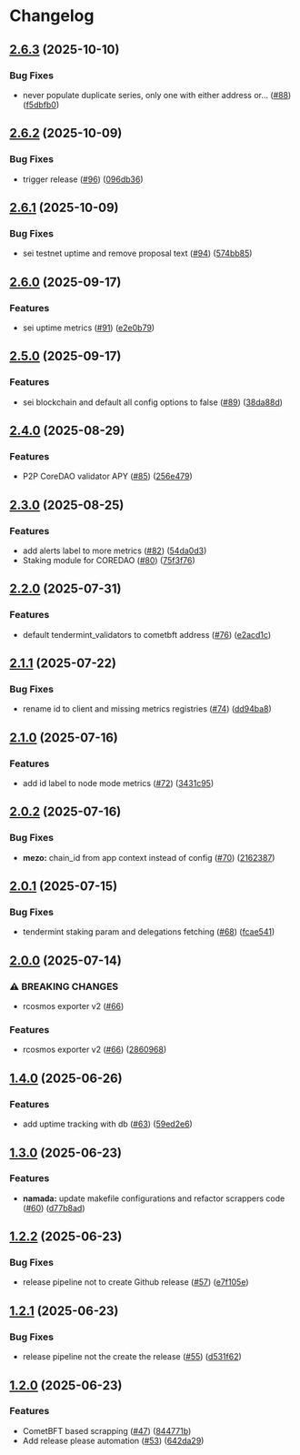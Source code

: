 # Changelog

## [2.6.3](https://github.com/p2p-org/rcosmos-exporter/compare/v2.6.2...v2.6.3) (2025-10-10)


### Bug Fixes

* never populate duplicate series, only one with either address or… ([#88](https://github.com/p2p-org/rcosmos-exporter/issues/88)) ([f5dbfb0](https://github.com/p2p-org/rcosmos-exporter/commit/f5dbfb0e01f2bf14dcb2c494427b7b1e15674194))

## [2.6.2](https://github.com/p2p-org/rcosmos-exporter/compare/v2.6.1...v2.6.2) (2025-10-09)


### Bug Fixes

* trigger release ([#96](https://github.com/p2p-org/rcosmos-exporter/issues/96)) ([096db36](https://github.com/p2p-org/rcosmos-exporter/commit/096db362df2af086cd7d8efd004e18758b3c72fd))

## [2.6.1](https://github.com/p2p-org/rcosmos-exporter/compare/v2.6.0...v2.6.1) (2025-10-09)


### Bug Fixes

* sei testnet uptime and remove proposal text ([#94](https://github.com/p2p-org/rcosmos-exporter/issues/94)) ([574bb85](https://github.com/p2p-org/rcosmos-exporter/commit/574bb85e82a46d3d39539c71437bae3d1497126a))

## [2.6.0](https://github.com/p2p-org/rcosmos-exporter/compare/v2.5.0...v2.6.0) (2025-09-17)


### Features

* sei uptime metrics ([#91](https://github.com/p2p-org/rcosmos-exporter/issues/91)) ([e2e0b79](https://github.com/p2p-org/rcosmos-exporter/commit/e2e0b7954eafb7b96195da564c025e9c9fc202e5))

## [2.5.0](https://github.com/p2p-org/rcosmos-exporter/compare/v2.4.0...v2.5.0) (2025-09-17)


### Features

* sei blockchain and default all config options to false ([#89](https://github.com/p2p-org/rcosmos-exporter/issues/89)) ([38da88d](https://github.com/p2p-org/rcosmos-exporter/commit/38da88d4e128d1023655993715e6997027750f38))

## [2.4.0](https://github.com/p2p-org/rcosmos-exporter/compare/v2.3.0...v2.4.0) (2025-08-29)


### Features

* P2P CoreDAO validator APY ([#85](https://github.com/p2p-org/rcosmos-exporter/issues/85)) ([256e479](https://github.com/p2p-org/rcosmos-exporter/commit/256e479272f5dfee0c710bcf3e844ef54e5097e2))

## [2.3.0](https://github.com/p2p-org/rcosmos-exporter/compare/v2.2.2...v2.3.0) (2025-08-25)


### Features

* add alerts label to more metrics ([#82](https://github.com/p2p-org/rcosmos-exporter/issues/82)) ([54da0d3](https://github.com/p2p-org/rcosmos-exporter/commit/54da0d372790829651dffb89f0788c44d8fb0094))
* Staking module for COREDAO ([#80](https://github.com/p2p-org/rcosmos-exporter/issues/80)) ([75f3f76](https://github.com/p2p-org/rcosmos-exporter/commit/75f3f7696248a45116c52e8fd8607777e047a2f6))

## [2.2.0](https://github.com/p2p-org/rcosmos-exporter/compare/v2.1.1...v2.2.0) (2025-07-31)


### Features

* default tendermint_validators to cometbft address ([#76](https://github.com/p2p-org/rcosmos-exporter/issues/76)) ([e2acd1c](https://github.com/p2p-org/rcosmos-exporter/commit/e2acd1cce0ddaafa4730ff97ed6cde07c84227b8))

## [2.1.1](https://github.com/p2p-org/rcosmos-exporter/compare/v2.1.0...v2.1.1) (2025-07-22)


### Bug Fixes

* rename id to client and missing metrics registries ([#74](https://github.com/p2p-org/rcosmos-exporter/issues/74)) ([dd94ba8](https://github.com/p2p-org/rcosmos-exporter/commit/dd94ba8f6d6456d5a97f92dc3e4812fca5e29eab))

## [2.1.0](https://github.com/p2p-org/rcosmos-exporter/compare/v2.0.2...v2.1.0) (2025-07-16)


### Features

* add id label to node mode metrics ([#72](https://github.com/p2p-org/rcosmos-exporter/issues/72)) ([3431c95](https://github.com/p2p-org/rcosmos-exporter/commit/3431c9563d12b09edcca794b480e7e721c3a80d4))

## [2.0.2](https://github.com/p2p-org/rcosmos-exporter/compare/v2.0.1...v2.0.2) (2025-07-16)


### Bug Fixes

* **mezo:** chain_id from app context instead of config ([#70](https://github.com/p2p-org/rcosmos-exporter/issues/70)) ([2162387](https://github.com/p2p-org/rcosmos-exporter/commit/2162387822d2647589dfb0024579ba212e69b629))

## [2.0.1](https://github.com/p2p-org/rcosmos-exporter/compare/v2.0.0...v2.0.1) (2025-07-15)


### Bug Fixes

* tendermint staking param and delegations fetching ([#68](https://github.com/p2p-org/rcosmos-exporter/issues/68)) ([fcae541](https://github.com/p2p-org/rcosmos-exporter/commit/fcae54193e2f6b3fa6dba3ed1ee496ff778c1be2))

## [2.0.0](https://github.com/p2p-org/rcosmos-exporter/compare/v1.4.0...v2.0.0) (2025-07-14)


### ⚠ BREAKING CHANGES

* rcosmos exporter v2 ([#66](https://github.com/p2p-org/rcosmos-exporter/issues/66))

### Features

* rcosmos exporter v2 ([#66](https://github.com/p2p-org/rcosmos-exporter/issues/66)) ([2860968](https://github.com/p2p-org/rcosmos-exporter/commit/2860968b23445bb5ab559b684a70e1d213392f93))

## [1.4.0](https://github.com/p2p-org/rcosmos-exporter/compare/v1.3.0...v1.4.0) (2025-06-26)


### Features

* add uptime tracking with db ([#63](https://github.com/p2p-org/rcosmos-exporter/issues/63)) ([59ed2e6](https://github.com/p2p-org/rcosmos-exporter/commit/59ed2e6b97bca419c7d1e4dd2e6187d2fb14c4b8))

## [1.3.0](https://github.com/p2p-org/rcosmos-exporter/compare/v1.2.2...v1.3.0) (2025-06-23)


### Features

* **namada:** update makefile configurations and refactor scrappers code ([#60](https://github.com/p2p-org/rcosmos-exporter/issues/60)) ([d77b8ad](https://github.com/p2p-org/rcosmos-exporter/commit/d77b8add14fb938ef8e37addf6f1dc3a0717aaaa))

## [1.2.2](https://github.com/p2p-org/rcosmos-exporter/compare/v1.2.1...v1.2.2) (2025-06-23)


### Bug Fixes

* release pipeline not to create Github release ([#57](https://github.com/p2p-org/rcosmos-exporter/issues/57)) ([e7f105e](https://github.com/p2p-org/rcosmos-exporter/commit/e7f105e6d3402f2f1a193aefe04aef07ecede9a0))

## [1.2.1](https://github.com/p2p-org/rcosmos-exporter/compare/v1.2.0...v1.2.1) (2025-06-23)


### Bug Fixes

* release pipeline not the create the release ([#55](https://github.com/p2p-org/rcosmos-exporter/issues/55)) ([d531f62](https://github.com/p2p-org/rcosmos-exporter/commit/d531f6238d40bbc30b919956460973886c37cadb))

## [1.2.0](https://github.com/p2p-org/rcosmos-exporter/compare/v1.1.9...v1.2.0) (2025-06-23)


### Features

* CometBFT based scrapping ([#47](https://github.com/p2p-org/rcosmos-exporter/issues/47)) ([844771b](https://github.com/p2p-org/rcosmos-exporter/commit/844771bea07baee1f4b290ea1871bfc121e94549))
* Add release please automation ([#53](https://github.com/p2p-org/rcosmos-exporter/issues/53)) ([642da29](https://github.com/p2p-org/rcosmos-exporter/commit/642da29cd2096c9dc952712b0ad742fe9089e440))
